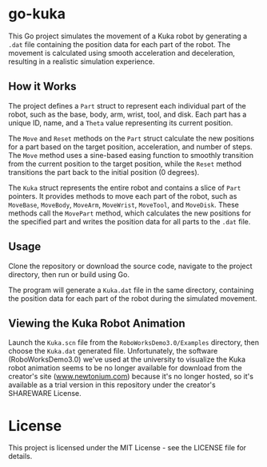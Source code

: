 # go-kuka

This Go project simulates the movement of a Kuka robot by generating a `.dat` file containing the position data for each part of the robot. The movement is calculated using smooth acceleration and deceleration, resulting in a realistic simulation experience.

## How it Works

The project defines a `Part` struct to represent each individual part of the robot, such as the base, body, arm, wrist, tool, and disk. Each part has a unique ID, name, and a `Theta` value representing its current position.

The `Move` and `Reset` methods on the `Part` struct calculate the new positions for a part based on the target position, acceleration, and number of steps. The `Move` method uses a sine-based easing function to smoothly transition from the current position to the target position, while the `Reset` method transitions the part back to the initial position (0 degrees).

The `Kuka` struct represents the entire robot and contains a slice of `Part` pointers. It provides methods to move each part of the robot, such as `MoveBase`, `MoveBody`, `MoveArm`, `MoveWrist`, `MoveTool`, and `MoveDisk`. These methods call the `MovePart` method, which calculates the new positions for the specified part and writes the position data for all parts to the `.dat` file.

## Usage

Clone the repository or download the source code, navigate to the project directory, then run or build using Go.

The program will generate a `Kuka.dat` file in the same directory, containing the position data for each part of the robot during the simulated movement.

## Viewing the Kuka Robot Animation

Launch the `Kuka.scn` file from the `RoboWorksDemo3.0/Examples` directory, then choose the `Kuka.dat` generated file.
Unfortunately, the software (RoboWorksDemo3.0) we've used at the university to visualize the Kuka robot animation seems to be no longer available for download from the creator's site (www.newtonium.com) because it's no longer hosted, so it's available as a trial version in this repository under the creator's SHAREWARE License.

# License
This project is licensed under the MIT License - see the LICENSE file for details.
